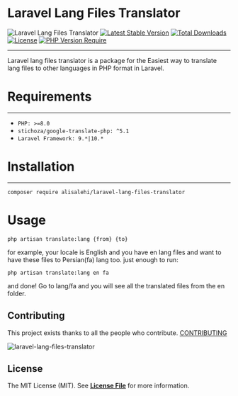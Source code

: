 # Laravel Lang Files Translator

![Laravel Lang Files Translator](https://banners.beyondco.de/laravel-lang-files-translator%20.png?theme=dark&packageManager=composer+require&packageName=alisalehi%2Flaravel-lang-files-translator&pattern=fourPointStars&style=style_1&description=Easiest+way+to+translate+lang+files&md=1&showWatermark=0&fontSize=100px&images=translate)
[![Latest Stable Version](http://poser.pugx.org/alisalehi/laravel-lang-files-translator/v)](https://packagist.org/packages/alisalehi/laravel-lang-files-translator)
[![Total Downloads](http://poser.pugx.org/alisalehi/laravel-lang-files-translator/downloads)](https://packagist.org/packages/alisalehi/laravel-lang-files-translator)
[![License](http://poser.pugx.org/alisalehi/laravel-lang-files-translator/license)](https://packagist.org/packages/alisalehi/laravel-lang-files-translator)
[![PHP Version Require](http://poser.pugx.org/alisalehi/laravel-lang-files-translator/require/php)](https://packagist.org/packages/alisalehi/laravel-lang-files-translator)
***
Laravel lang files translator is a package for the Easiest way to translate lang files to other languages in PHP format in Laravel. <br>

# Requirements
***

- `PHP: >=8.0`
- `stichoza/google-translate-php: ^5.1`
- `Laravel Framework: 9.*|10.*`

# Installation
***
```
composer require alisalehi/laravel-lang-files-translator
```

# Usage
```
php artisan translate:lang {from} {to}
```
for example, your locale is English and you have en lang files and want to have these files to Persian(fa) lang too.
just enough to run:
```
php artisan translate:lang en fa
```
and done!
Go to lang/fa and you will see all the translated files from the en folder.

## Contributing
This project exists thanks to all the people who
contribute. [CONTRIBUTING](https://github.com/alisalehi/laravel-lang-files-translator/graphs/contributors)

![laravel-lang-files-translator](https://github.com/alisalehi1380/laravel-lang-files-translator/assets/111766206/2ce1256a-781a-424f-8f8c-79ae5aaae170)

## License
The MIT License (MIT). See **[License File](https://github.com/alisalehi1380/laravel-lang-files-translator/blob/master/LICENSE)** for more information.
